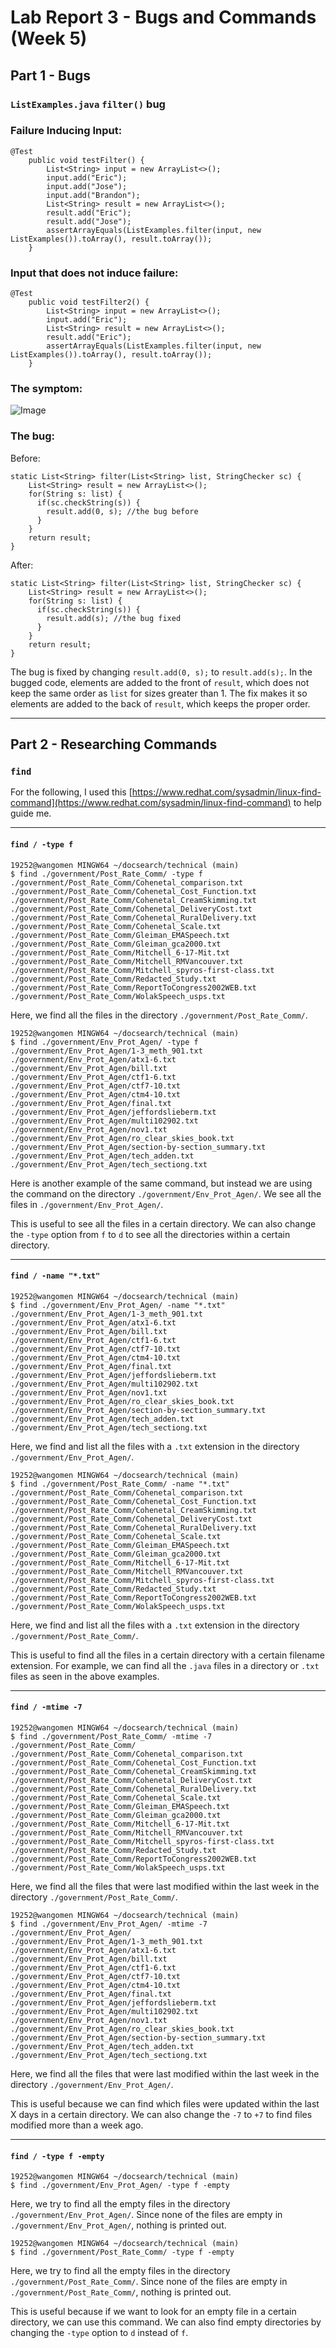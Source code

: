 # Lab Report 3 - Bugs and Commands (Week 5)

## Part 1 - Bugs

### `ListExamples.java` `filter()` bug

### Failure Inducing Input:
```
@Test 
	public void testFilter() {
        List<String> input = new ArrayList<>();
        input.add("Eric");
        input.add("Jose");
        input.add("Brandon");
        List<String> result = new ArrayList<>();
        result.add("Eric");
        result.add("Jose");
        assertArrayEquals(ListExamples.filter(input, new ListExamples()).toArray(), result.toArray());
	}
```

### Input that does not induce failure:
```
@Test
    public void testFilter2() {
        List<String> input = new ArrayList<>();
        input.add("Eric");
        List<String> result = new ArrayList<>();
        result.add("Eric");
        assertArrayEquals(ListExamples.filter(input, new ListExamples()).toArray(), result.toArray());
    }
```

### The symptom:
![Image](symptom.png)

### The bug:

Before:
```
static List<String> filter(List<String> list, StringChecker sc) {
    List<String> result = new ArrayList<>();
    for(String s: list) {
      if(sc.checkString(s)) {
        result.add(0, s); //the bug before
      }
    }
    return result;
}
```

After:
```
static List<String> filter(List<String> list, StringChecker sc) {
    List<String> result = new ArrayList<>();
    for(String s: list) {
      if(sc.checkString(s)) {
        result.add(s); //the bug fixed
      }
    }
    return result;
}
```
The bug is fixed by changing `result.add(0, s);` to `result.add(s);`. In the bugged code, elements are added to the front of `result`, which does not keep the same order as `list` for sizes greater than 1. The fix makes it so elements are added to the back of `result`, which keeps the proper order.


---


## Part 2 - Researching Commands

### `find`

For the following, I used this [https://www.redhat.com/sysadmin/linux-find-command](https://www.redhat.com/sysadmin/linux-find-command) to help guide me.

---

#### `find / -type f`

```
19252@wangomen MINGW64 ~/docsearch/technical (main)
$ find ./government/Post_Rate_Comm/ -type f
./government/Post_Rate_Comm/Cohenetal_comparison.txt
./government/Post_Rate_Comm/Cohenetal_Cost_Function.txt
./government/Post_Rate_Comm/Cohenetal_CreamSkimming.txt
./government/Post_Rate_Comm/Cohenetal_DeliveryCost.txt
./government/Post_Rate_Comm/Cohenetal_RuralDelivery.txt
./government/Post_Rate_Comm/Cohenetal_Scale.txt
./government/Post_Rate_Comm/Gleiman_EMASpeech.txt
./government/Post_Rate_Comm/Gleiman_gca2000.txt
./government/Post_Rate_Comm/Mitchell_6-17-Mit.txt
./government/Post_Rate_Comm/Mitchell_RMVancouver.txt
./government/Post_Rate_Comm/Mitchell_spyros-first-class.txt
./government/Post_Rate_Comm/Redacted_Study.txt
./government/Post_Rate_Comm/ReportToCongress2002WEB.txt
./government/Post_Rate_Comm/WolakSpeech_usps.txt
```
Here, we find all the files in the directory `./government/Post_Rate_Comm/`.

```
19252@wangomen MINGW64 ~/docsearch/technical (main)
$ find ./government/Env_Prot_Agen/ -type f
./government/Env_Prot_Agen/1-3_meth_901.txt
./government/Env_Prot_Agen/atx1-6.txt
./government/Env_Prot_Agen/bill.txt
./government/Env_Prot_Agen/ctf1-6.txt
./government/Env_Prot_Agen/ctf7-10.txt
./government/Env_Prot_Agen/ctm4-10.txt
./government/Env_Prot_Agen/final.txt
./government/Env_Prot_Agen/jeffordslieberm.txt
./government/Env_Prot_Agen/multi102902.txt
./government/Env_Prot_Agen/nov1.txt
./government/Env_Prot_Agen/ro_clear_skies_book.txt
./government/Env_Prot_Agen/section-by-section_summary.txt
./government/Env_Prot_Agen/tech_adden.txt
./government/Env_Prot_Agen/tech_sectiong.txt
```
Here is another example of the same command, but instead we are using the command on the directory `./government/Env_Prot_Agen/`. We see all the files in `./government/Env_Prot_Agen/`.

This is useful to see all the files in a certain directory. We can also change the `-type` option from `f` to `d` to see all the directories within a certain directory.

---

#### `find / -name "*.txt"`

```
19252@wangomen MINGW64 ~/docsearch/technical (main)
$ find ./government/Env_Prot_Agen/ -name "*.txt"
./government/Env_Prot_Agen/1-3_meth_901.txt
./government/Env_Prot_Agen/atx1-6.txt
./government/Env_Prot_Agen/bill.txt
./government/Env_Prot_Agen/ctf1-6.txt
./government/Env_Prot_Agen/ctf7-10.txt
./government/Env_Prot_Agen/ctm4-10.txt
./government/Env_Prot_Agen/final.txt
./government/Env_Prot_Agen/jeffordslieberm.txt
./government/Env_Prot_Agen/multi102902.txt
./government/Env_Prot_Agen/nov1.txt
./government/Env_Prot_Agen/ro_clear_skies_book.txt
./government/Env_Prot_Agen/section-by-section_summary.txt
./government/Env_Prot_Agen/tech_adden.txt
./government/Env_Prot_Agen/tech_sectiong.txt
```
Here, we find and list all the files with a `.txt` extension in the directory `./government/Env_Prot_Agen/`.

```
19252@wangomen MINGW64 ~/docsearch/technical (main)
$ find ./government/Post_Rate_Comm/ -name "*.txt"
./government/Post_Rate_Comm/Cohenetal_comparison.txt
./government/Post_Rate_Comm/Cohenetal_Cost_Function.txt
./government/Post_Rate_Comm/Cohenetal_CreamSkimming.txt
./government/Post_Rate_Comm/Cohenetal_DeliveryCost.txt
./government/Post_Rate_Comm/Cohenetal_RuralDelivery.txt
./government/Post_Rate_Comm/Cohenetal_Scale.txt
./government/Post_Rate_Comm/Gleiman_EMASpeech.txt
./government/Post_Rate_Comm/Gleiman_gca2000.txt
./government/Post_Rate_Comm/Mitchell_6-17-Mit.txt
./government/Post_Rate_Comm/Mitchell_RMVancouver.txt
./government/Post_Rate_Comm/Mitchell_spyros-first-class.txt
./government/Post_Rate_Comm/Redacted_Study.txt
./government/Post_Rate_Comm/ReportToCongress2002WEB.txt
./government/Post_Rate_Comm/WolakSpeech_usps.txt
```
Here, we find and list all the files with a `.txt` extension in the directory `./government/Post_Rate_Comm/`.

This is useful to find all the files in a certain directory with a certain filename extension. For example, we can find all the `.java` files in a directory or `.txt` files as seen in the above examples.

---

#### `find / -mtime -7`

```
19252@wangomen MINGW64 ~/docsearch/technical (main)
$ find ./government/Post_Rate_Comm/ -mtime -7
./government/Post_Rate_Comm/
./government/Post_Rate_Comm/Cohenetal_comparison.txt
./government/Post_Rate_Comm/Cohenetal_Cost_Function.txt
./government/Post_Rate_Comm/Cohenetal_CreamSkimming.txt
./government/Post_Rate_Comm/Cohenetal_DeliveryCost.txt
./government/Post_Rate_Comm/Cohenetal_RuralDelivery.txt
./government/Post_Rate_Comm/Cohenetal_Scale.txt
./government/Post_Rate_Comm/Gleiman_EMASpeech.txt
./government/Post_Rate_Comm/Gleiman_gca2000.txt
./government/Post_Rate_Comm/Mitchell_6-17-Mit.txt
./government/Post_Rate_Comm/Mitchell_RMVancouver.txt
./government/Post_Rate_Comm/Mitchell_spyros-first-class.txt
./government/Post_Rate_Comm/Redacted_Study.txt
./government/Post_Rate_Comm/ReportToCongress2002WEB.txt
./government/Post_Rate_Comm/WolakSpeech_usps.txt
```
Here, we find all the files that were last modified within the last week in the directory `./government/Post_Rate_Comm/`.

```
19252@wangomen MINGW64 ~/docsearch/technical (main)
$ find ./government/Env_Prot_Agen/ -mtime -7
./government/Env_Prot_Agen/
./government/Env_Prot_Agen/1-3_meth_901.txt
./government/Env_Prot_Agen/atx1-6.txt
./government/Env_Prot_Agen/bill.txt
./government/Env_Prot_Agen/ctf1-6.txt
./government/Env_Prot_Agen/ctf7-10.txt
./government/Env_Prot_Agen/ctm4-10.txt
./government/Env_Prot_Agen/final.txt
./government/Env_Prot_Agen/jeffordslieberm.txt
./government/Env_Prot_Agen/multi102902.txt
./government/Env_Prot_Agen/nov1.txt
./government/Env_Prot_Agen/ro_clear_skies_book.txt
./government/Env_Prot_Agen/section-by-section_summary.txt
./government/Env_Prot_Agen/tech_adden.txt
./government/Env_Prot_Agen/tech_sectiong.txt
```
Here, we find all the files that were last modified within the last week in the directory `./government/Env_Prot_Agen/`.

This is useful because we can find which files were updated within the last X days in a certain directory. We can also change the `-7` to `+7` to find files modified more than a week ago.

---

#### `find / -type f -empty`

```
19252@wangomen MINGW64 ~/docsearch/technical (main)
$ find ./government/Env_Prot_Agen/ -type f -empty
```
Here, we try to find all the empty files in the directory `./government/Env_Prot_Agen/`. Since none of the files are empty in `./government/Env_Prot_Agen/`, nothing is printed out.

```
19252@wangomen MINGW64 ~/docsearch/technical (main)
$ find ./government/Post_Rate_Comm/ -type f -empty
```
Here, we try to find all the empty files in the directory `./government/Post_Rate_Comm/`. Since none of the files are empty in `./government/Post_Rate_Comm/`, nothing is printed out.

This is useful because if we want to look for an empty file in a certain directory, we can use this command. We can also find empty directories by changing the `-type` option to `d` instead of `f`.
